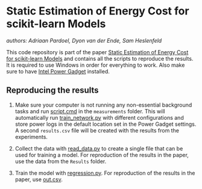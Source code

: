 # Static Estimation of Energy Cost for scikit-learn Models
_authors: Adriaan Pardoel, Dyon van der Ende, Sam Heslenfeld_

This code repository is part of the paper [Static Estimation of Energy Cost for 
scikit-learn Models](https://www.overleaf.com/read/qmjhdybsrfzr) and contains
all the scripts to reproduce the results.
It is required to use Windows in order for everything to work.
Also make sure to have [Intel Power Gadget](https://www.intel.com/content/www/us/en/developer/articles/tool/power-gadget.html)
installed.

## Reproducing the results

1. Make sure your computer is not running any non-essential background tasks and
run [script.cmd](/measurements/script.cmd) in the `measurements` folder.
This will automatically run [train_network.py](/measurements/train_network.py) with
different configurations and store power logs in the default location set in the Power 
Gadget settings. 
A second `results.csv` file will be created with the results from the experiments.

2. Collect the data with [read_data.py](/analysis/read_data.py) to create a single
file that can be used for training a model.
For reproduction of the results in the paper, use the data from the `Results` folder.

3. Train the model with [regression.py](/analysis/regression.py). 
For reproduction of the results in the paper, use [out.csv](/analysis/out.csv).
